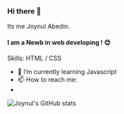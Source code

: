 ### Hi there 👋

<!--
**joynul0/joynul0** is a ✨ _special_ ✨ repository because its `README.md` (this file) appears on your GitHub profile.

Here are some ideas to get you started:

- 🔭 I’m currently working on ...
- 🌱 I’m currently learning ...
- 👯 I’m looking to collaborate on ...
- 🤔 I’m looking for help with ...
- 💬 Ask me about ...
- 📫 How to reach me: ...
- 😄 Pronouns: ...
- ⚡ Fun fact: ...
-->
 Its me Joynul Abedin.
#### I am a Newb in web developing ! 😊

Skills: HTML / CSS

- 🌱 I’m currently learning Javascript 
- 📫 How to reach me: 
- <a href="https://facebook.com/joynul.abedin.7731" class="fa fa-facebook"></a>                                                        

![Joynul's GitHub stats](https://github-readme-stats.vercel.app/api?username=joynul0&show_icons=true&theme=radical)



 

